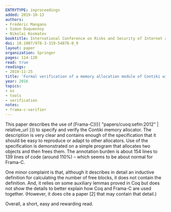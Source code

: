 ```yaml
---
ENTRYTYPE: inproceedings
added: 2019-10-13
authors:
- Frédéric Mangano
- Simon Duquennoy
- Nikolai Kosmatov
booktitle: International Conference on Risks and Security of Internet and Systems
doi: 10.1007/978-3-319-54876-0_9
layout: paper
organization: Springer
pages: 114-120
read: true
readings:
- 2019-11-25
title: 'Formal verification of a memory allocation module of Contiki with Frama-C: a case study'
year: 2016
topics:
- os
- tools
- verification
notes:
- frama-c-verifier
---
```


This paper describes the use of [Frama-C]({{ "papers/cuoq:sefm:2012" | relative_url }}) to specify and verify the
Contiki memory allocator.
The description is very clear and contains enough of the specification that
it should be easy to reproduce or adapt to other allocators.
Use of the specification is demonstrated on a simple program that allocates
two objects and then frees them.
The annotation burden is about 154 lines to 139 lines of code (around 110%) – which seems to be about normal for Frama-C.

One minor complaint is that,
although it describes in detail an inductive definition for calculating the number of free blocks,
it does not contain the definition.
And, it relies on some auxiliary lemmas proved in Coq but does not show the details to better explain how Coq and Frama-C are used together.
(However, it does cite a paper [2] that may contain that detail.)

Overall, a short, easy and rewarding read.
